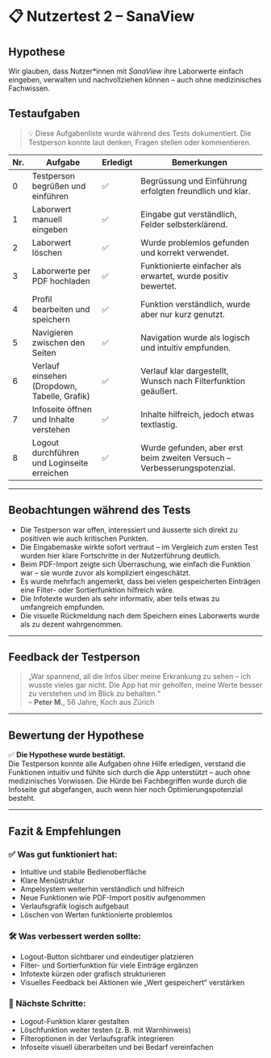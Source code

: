 # 📋 Nutzertest 2 – SanaView

## Hypothese

Wir glauben, dass Nutzer\*innen mit *SanaView* ihre Laborwerte einfach eingeben, verwalten und nachvollziehen können – auch ohne medizinisches Fachwissen.

## Testaufgaben

> 💡 Diese Aufgabenliste wurde während des Tests dokumentiert. Die Testperson konnte laut denken, Fragen stellen oder kommentieren.

| Nr. | Aufgabe                                               | Erledigt | Bemerkungen                                                                 |
|-----|-------------------------------------------------------|----------|------------------------------------------------------------------------------|
| 0   | Testperson begrüßen und einführen                     | ✅       | Begrüssung und Einführung erfolgten freundlich und klar.                     |
| 1   | Laborwert manuell eingeben                            | ✅       | Eingabe gut verständlich, Felder selbsterklärend.                           |
| 2   | Laborwert löschen                                     | ✅       | Wurde problemlos gefunden und korrekt verwendet.                            |
| 3   | Laborwerte per PDF hochladen                          | ✅       | Funktionierte einfacher als erwartet, wurde positiv bewertet.               |
| 4   | Profil bearbeiten und speichern                       | ✅       | Funktion verständlich, wurde aber nur kurz genutzt.                         |
| 5   | Navigieren zwischen den Seiten                        | ✅       | Navigation wurde als logisch und intuitiv empfunden.                        |
| 6   | Verlauf einsehen (Dropdown, Tabelle, Grafik)          | ✅       | Verlauf klar dargestellt, Wunsch nach Filterfunktion geäußert.              |
| 7   | Infoseite öffnen und Inhalte verstehen                | ✅       | Inhalte hilfreich, jedoch etwas textlastig.                                 |
| 8   | Logout durchführen und Loginseite erreichen           | ✅       | Wurde gefunden, aber erst beim zweiten Versuch – Verbesserungspotenzial.    |

---

## Beobachtungen während des Tests

- Die Testperson war offen, interessiert und äusserte sich direkt zu positiven wie auch kritischen Punkten.
- Die Eingabemaske wirkte sofort vertraut – im Vergleich zum ersten Test wurden hier klare Fortschritte in der Nutzerführung deutlich.
- Beim PDF-Import zeigte sich Überraschung, wie einfach die Funktion war – sie wurde zuvor als kompliziert eingeschätzt.
- Es wurde mehrfach angemerkt, dass bei vielen gespeicherten Einträgen eine Filter- oder Sortierfunktion hilfreich wäre.
- Die Infotexte wurden als sehr informativ, aber teils etwas zu umfangreich empfunden.
- Die visuelle Rückmeldung nach dem Speichern eines Laborwerts wurde als zu dezent wahrgenommen.

---

## Feedback der Testperson

> „War spannend, all die Infos über meine Erkrankung zu sehen – ich wusste vieles gar nicht. Die App hat mir geholfen, meine Werte besser zu verstehen und im Blick zu behalten.“  
> – **Peter M.**, 56 Jahre, Koch aus Zürich

---

## Bewertung der Hypothese

✅ **Die Hypothese wurde bestätigt.**  
Die Testperson konnte alle Aufgaben ohne Hilfe erledigen, verstand die Funktionen intuitiv und fühlte sich durch die App unterstützt – auch ohne medizinisches Vorwissen. Die Hürde bei Fachbegriffen wurde durch die Infoseite gut abgefangen, auch wenn hier noch Optimierungspotenzial besteht.

---

## Fazit & Empfehlungen

### ✅ Was gut funktioniert hat:

- Intuitive und stabile Bedienoberfläche  
- Klare Menüstruktur  
- Ampelsystem weiterhin verständlich und hilfreich  
- Neue Funktionen wie PDF-Import positiv aufgenommen  
- Verlaufsgrafik logisch aufgebaut  
- Löschen von Werten funktionierte problemlos  

### 🛠️ Was verbessert werden sollte:

- Logout-Button sichtbarer und eindeutiger platzieren  
- Filter- und Sortierfunktion für viele Einträge ergänzen  
- Infotexte kürzen oder grafisch strukturieren  
- Visuelles Feedback bei Aktionen wie „Wert gespeichert“ verstärken  

### 📌 Nächste Schritte:

- Logout-Funktion klarer gestalten  
- Löschfunktion weiter testen (z. B. mit Warnhinweis)  
- Filteroptionen in der Verlaufsgrafik integrieren  
- Infoseite visuell überarbeiten und bei Bedarf vereinfachen  
